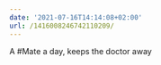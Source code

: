 ```yaml
---
date: '2021-07-16T14:14:08+02:00'
url: /1416008246742110209/
---
```

A #Mate a day, keeps the doctor away
